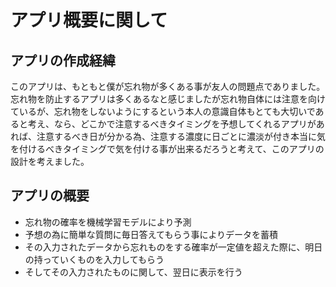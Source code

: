<h1>アプリ概要に関して</h1>
<main>
  <section>
      <h2>アプリの作成経緯</h2>
      <p>
        このアプリは、もともと僕が忘れ物が多くある事が友人の問題点でありました。忘れ物を防止するアプリは多くあるなと感じましたが忘れ物自体には注意を向けているが、忘れ物をしないようにするという本人の意識自体もとても大切いであると考え、なら、どこかで注意するべきタイミングを予想してくれるアプリがあれば、注意するべき日が分かる為、注意する濃度に日ごとに濃淡が付き本当に気を付けるべきタイミングで気を付ける事が出来るだろうと考えて、このアプリの設計を考えました。
      </p>
      
  </section>
  <section>
    <h2>アプリの概要</h2>
    <ul>
      <li>忘れ物の確率を機械学習モデルにより予測</li>
      <li>予想の為に簡単な質問に毎日答えてもらう事によりデータを蓄積</li>
      <li>その入力されたデータから忘れものをする確率が一定値を超えた際に、明日の持っていくものを入力してもらう</li>
      <li>そしてその入力されたものに関して、翌日に表示を行う</li>
    </ul>
  </section>
</main>

